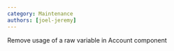 ```yaml
---
category: Maintenance
authors: [joel-jeremy]
---
```


Remove usage of a raw variable in Account component 
